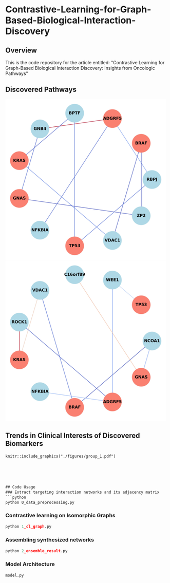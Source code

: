 # Contrastive-Learning-for-Graph-Based-Biological-Interaction-Discovery

## Overview
This is the code repository for the article entitled: "Contrastive Learning for Graph-Based Biological Interaction Discovery: Insights from Oncologic Pathways"

## Discovered Pathways
<img src="./figures/mean_avg_subgraph.jpg" alt="Sample Figure" width="500" /> <img src="./figures/weighted_avg_subgraph.jpg" alt="Sample Figure" width="500" />


## Trends in Clinical Interests of Discovered Biomarkers
```{r, echo=FALSE, fig.cap="Figure caption"}
knitr::include_graphics("./figures/group_1.pdf")





## Code Usage
### Extract targeting interaction networks and its adjacency matrix
```python
python 0_data_preprocessing.py
```
### Contrastive learning on Isomorphic Graphs
```python
python 1_cl_graph.py
```
### Assembling synthesized networks
```python
python 2_ensemble_result.py
```
### Model Architecture
```python
model.py
```

